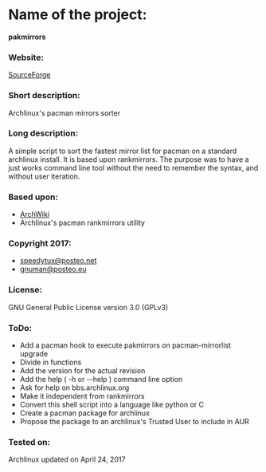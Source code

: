 # Name of the project:
**pakmirrors**

### Website:
[SourceForge](http://pakmirrors.sourceforge.io "pakmirrors at SourceForge")

### Short description:
Archlinux's pacman mirrors sorter

### Long description:
A simple script to sort the fastest mirror list for pacman on a standard archlinux install.
It is based upon rankmirrors.
The purpose was to have a just works command line tool without the need to remember the syntax, and without user iteration.

### Based upon:
* [ArchWiki](https://wiki.archlinux.org/index.php/mirrors#List_by_speed/ "mirrors at ArchWiki")
* Archlinux's pacman rankmirrors utility

### Copyright 2017:
* speedytux@posteo.net
* gnuman@posteo.eu

### License:
GNU General Public License version 3.0 (GPLv3)

### ToDo:
* Add a pacman hook to execute pakmirrors on pacman-mirrorlist upgrade
* Divide in functions
* Add the version for the actual revision
* Add the help ( -h or --help ) command line option
* Ask for help on bbs.archlinux.org
* Make it independent from rankmirrors
* Convert this shell script into a language like python or C
* Create a pacman package for archlinux
* Propose the package to an archlinux's Trusted User to include in AUR

### Tested on:
Archlinux updated on April 24, 2017

